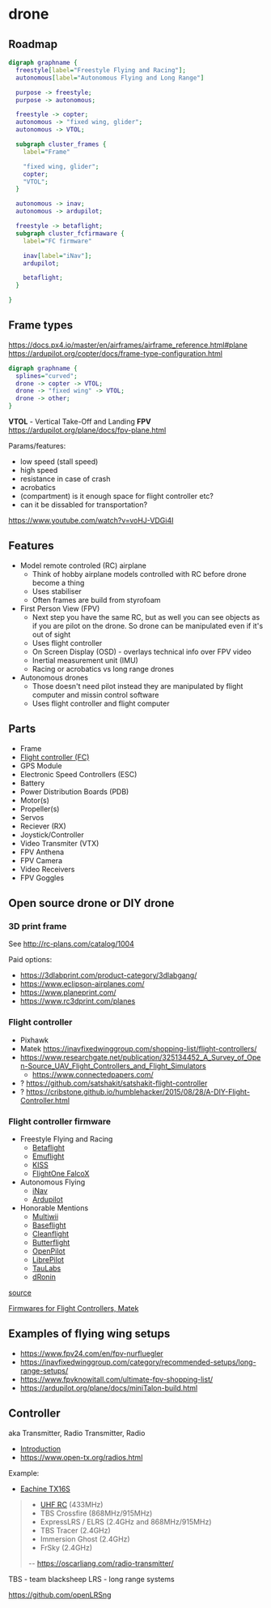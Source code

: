 # drone

## Roadmap

```dot
digraph graphname {
  freestyle[label="Freestyle Flying and Racing"];
  autonomous[label="Autonomous Flying and Long Range"]

  purpose -> freestyle;
  purpose -> autonomous;

  freestyle -> copter;
  autonomous -> "fixed wing, glider";
  autonomous -> VTOL;

  subgraph cluster_frames {
    label="Frame"

    "fixed wing, glider";
    copter;
    "VTOL";
  }

  autonomous -> inav;
  autonomous -> ardupilot;

  freestyle -> betaflight;
  subgraph cluster_fcfirmaware {
    label="FC firmware"

    inav[label="iNav"];
    ardupilot;

    betaflight;
  }

}
```

## Frame types

https://docs.px4.io/master/en/airframes/airframe_reference.html#plane
https://ardupilot.org/copter/docs/frame-type-configuration.html

```dot
digraph graphname {
  splines="curved";
  drone -> copter -> VTOL;
  drone -> "fixed wing" -> VTOL;
  drone -> other;
}
```

**VTOL** - Vertical Take-Off and Landing
**FPV** https://ardupilot.org/plane/docs/fpv-plane.html

Params/features:

- low speed (stall speed)
- high speed
- resistance in case of crash
- acrobatics
- (compartment) is it enough space for flight controller etc?
- can it be dissabled for transportation?

https://www.youtube.com/watch?v=voHJ-VDGi4I

## Features

- Model remote controled (RC) airplane
  - Think of hobby airplane models controlled with RC before drone become a thing
  - Uses stabiliser
  - Often frames are build from styrofoam
- First Person View (FPV)
  - Next step you have the same RC, but as well you can see objects as if you are pilot on the drone. So drone can be manipulated even if it's out of sight
  - Uses flight controller
  - On Screen Display (OSD) - overlays technical info over FPV video
  - Inertial measurement unit (IMU)
  - Racing or acrobatics vs long range drones
- Autonomous drones
  - Those doesn't need pilot instead they are manipulated by flight computer and missin control software
  - Uses flight controller and flight computer

## Parts

- Frame
- [Flight controller (FC)](https://fusion.engineering/flight-controllers-explained-for-everyone/)
- GPS Module
- Electronic Speed Controllers (ESC)
- Battery
- Power Distribution Boards (PDB)
- Motor(s)
- Propeller(s)
- Servos
- Reciever (RX)
- Joystick/Controller
- Video Transmiter (VTX)
- FPV Anthena
- FPV Camera
- Video Receivers
- FPV Goggles

## Open source drone or DIY drone

### 3D print frame

See http://rc-plans.com/catalog/1004

Paid options:

- https://3dlabprint.com/product-category/3dlabgang/
- https://www.eclipson-airplanes.com/
- https://www.planeprint.com/
- https://www.rc3dprint.com/planes

### Flight controller

- Pixhawk
- Matek https://inavfixedwinggroup.com/shopping-list/flight-controllers/
- https://www.researchgate.net/publication/325134452_A_Survey_of_Open-Source_UAV_Flight_Controllers_and_Flight_Simulators
  - https://www.connectedpapers.com/
- ? https://github.com/satshakit/satshakit-flight-controller
- ? https://cribstone.github.io/humblehacker/2015/08/28/A-DIY-Flight-Controller.html

### Flight controller firmware

- Freestyle Flying and Racing
  - [Betaflight](https://github.com/betaflight/betaflight)
  - [Emuflight](https://github.com/emuflight/EmuFlight)
  - [KISS](http://kiss.flyduino.net/downloads/)
  - [FlightOne FalcoX](https://shop.flightone.com/product/falcox-fc-license/)
- Autonomous Flying
  - [iNav](https://github.com/iNavFlight/inav)
  - [Ardupilot](https://github.com/ArduPilot/ardupilot)
- Honorable Mentions
  - [Multiwii](http://www.multiwii.com/)
  - [Baseflight](https://github.com/multiwii/baseflight)
  - [Cleanflight](http://cleanflight.com/)
  - [Butterflight](https://github.com/ButterFlight/butterflight)
  - [OpenPilot](https://github.com/commaai/openpilot)
  - [LibrePilot](https://github.com/librepilot/LibrePilot)
  - [TauLabs](https://github.com/TauLabs/TauLabs)
  - [dRonin](https://dronin.org/)

[source](https://oscarliang.com/mini-quad-fc-firmware/)

[Firmwares for Flight Controllers, Matek](http://www.mateksys.com/?p=5159)

## Examples of flying wing setups

- https://www.fpv24.com/en/fpv-nurfluegler
- https://inavfixedwinggroup.com/category/recommended-setups/long-range-setups/
- https://www.fpvknowitall.com/ultimate-fpv-shopping-list/
- https://ardupilot.org/plane/docs/miniTalon-build.html

## Controller

aka Transmitter, Radio Transmitter, Radio

- [Introduction](https://www.youtube.com/watch?v=SrN6ps4NM10)
- https://www.open-tx.org/radios.html

Example:

- [Eachine TX16S](https://www.banggood.com/Eachine-TX16S-Hall-Sensor-Gimbals-2_4GHz-16CH-Internal-Multi-protocol-RF-System-OpenTX-Radio-Transmitter-for-RC-Drone-p-1837632.html?p=CS101558118042016088&utm_campaign=mesh&utm_content=tanghao&cur_warehouse=CN)

> - [UHF RC](https://www.youtube.com/watch?v=anLwhavmA1k) (433MHz)
> - TBS Crossfire (868MHz/915MHz)
> - ExpressLRS / ELRS (2.4GHz and 868MHz/915MHz)
> - TBS Tracer (2.4GHz)
> - Immersion Ghost (2.4GHz)
> - FrSky (2.4GHz)
>
> -- https://oscarliang.com/radio-transmitter/

TBS - team blacksheep
LRS - long range systems

https://github.com/openLRSng
